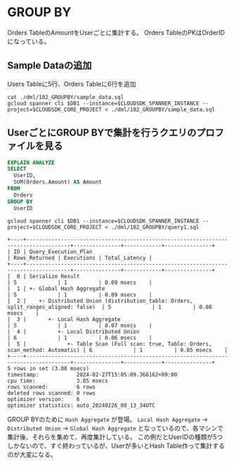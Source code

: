 # GROUP BY

Orders TableのAmountをUserごとに集計する。
Orders TableのPKはOrderIDになっている。

## Sample Dataの追加

Users Tableに5行、Orders Tableに6行を追加

```
cat ./dml/102_GROUPBY/sample_data.sql
gcloud spanner cli $DB1 --instance=$CLOUDSDK_SPANNER_INSTANCE --project=$CLOUDSDK_CORE_PROJECT < ./dml/102_GROUPBY/sample_data.sql
```

## UserごとにGROUP BYで集計を行うクエリのプロファイルを見る

``` query1.sql
EXPLAIN ANALYZE
SELECT
  UserID,
  SUM(Orders.Amount) AS Amount
FROM
  Orders
GROUP BY
  UserID
```

```
gcloud spanner cli $DB1 --instance=$CLOUDSDK_SPANNER_INSTANCE --project=$CLOUDSDK_CORE_PROJECT < ./dml/102_GROUPBY/query1.sql
```

```
+----+------------------------------------------------------------------------------------+---------------+------------+---------------+
| ID | Query_Execution_Plan                                                               | Rows_Returned | Executions | Total_Latency |
+----+------------------------------------------------------------------------------------+---------------+------------+---------------+
|  0 | Serialize Result                                                                   | 5             | 1          | 0.09 msecs    |
|  1 | +- Global Hash Aggregate                                                           | 5             | 1          | 0.09 msecs    |
|  2 |    +- Distributed Union (distribution_table: Orders, split_ranges_aligned: false)  | 5             | 1          | 0.08 msecs    |
|  3 |       +- Local Hash Aggregate                                                      | 5             | 1          | 0.07 msecs    |
|  4 |          +- Local Distributed Union                                                | 6             | 1          | 0.06 msecs    |
|  5 |             +- Table Scan (Full scan: true, Table: Orders, scan_method: Automatic) | 6             | 1          | 0.05 msecs    |
+----+------------------------------------------------------------------------------------+---------------+------------+---------------+
5 rows in set (3.08 msecs)
timestamp:            2024-02-27T15:05:09.366162+09:00
cpu time:             3.05 msecs
rows scanned:         6 rows
deleted rows scanned: 0 rows
optimizer version:    6
optimizer statistics: auto_20240226_09_13_34UTC
```

GROUP BYのために `Hash Aggregate` が登場。
`Local Hash Aggregate` -> `Distributed Union` -> `Global Hash Aggregate` となっているので、各マシンで集計後、それらを集めて、再度集計している。
この例だとUserIDの種類が5つしかないので、すぐ終わっているが、Userが多いとHash Table作って集計するのが大変になる。
